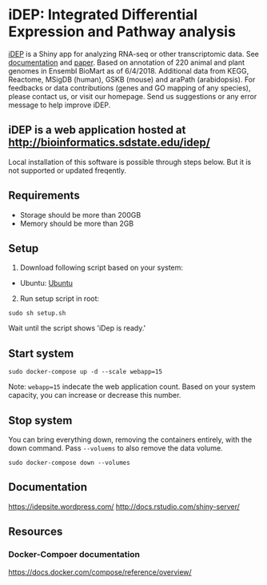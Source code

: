 # iDEP: Integrated Differential Expression and Pathway analysis


[iDEP](http://ge-lab.org/idep/) is a Shiny app for analyzing RNA-seq or other transcriptomic data. See [documentation](https://idepsite.wordpress.com/) and [paper](https://bmcbioinformatics.biomedcentral.com/articles/10.1186/s12859-018-2486-6). Based on annotation of 220 animal and plant genomes in Ensembl BioMart as of 6/4/2018. Additional data from KEGG, Reactome, MSigDB (human), GSKB (mouse) and araPath (arabidopsis). For feedbacks or data contributions (genes and GO mapping of any species), please contact us, or visit our homepage. Send us suggestions or any error message to help improve iDEP.

## iDEP is a web application hosted at http://bioinformatics.sdstate.edu/idep/ 
Local installation of this software is possible through steps below. But it is not supported or updated freqently. 

## Requirements
+ Storage should be more than 200GB
+ Memory should be more than 2GB

## Setup

1. Download following script based on your system:
+ Ubuntu: [Ubuntu](https://idep-sdsu.github.io/idep/SetupScript/ubuntu/setup.sh)

2. Run setup script in root:
   
```
sudo sh setup.sh
```
Wait until the script shows 'iDep is ready.'

## Start system

```
sudo docker-compose up -d --scale webapp=15 
```

Note: `webapp=15` indecate the web application count. Based on your system capacity, you can increase or decrease this number.

## Stop system

You can bring everything down, removing the containers entirely, with the down command. Pass `--voluems` to also remove the data volume.

```
sudo docker-compose down --volumes
```


## Documentation
https://idepsite.wordpress.com/
http://docs.rstudio.com/shiny-server/


## Resources
### Docker-Compoer documentation
https://docs.docker.com/compose/reference/overview/
